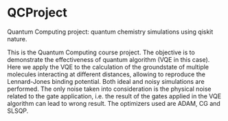 # QCProject
Quantum Computing project: quantum chemistry simulations using qiskit nature.

This is the Quantum Computing course project. The objective is to demonstrate the effectiveness of quantum algorithm (VQE in this case).
Here we apply the VQE to the calculation of the groundstate of multiple molecules interacting at different distances, allowing to reproduce the Lennard-Jones binding potential. Both ideal and noisy simulations are performed. The only noise taken into consideration is the physical noise related to the gate application, i.e. the result of the gates applied in the VQE algorithm can lead to wrong result.
The optimizers used are ADAM, CG and SLSQP.
